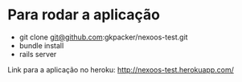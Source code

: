 # Para rodar a aplicação
* git clone git@github.com:gkpacker/nexoos-test.git
* bundle install
* rails server

Link para a aplicação no heroku: http://nexoos-test.herokuapp.com/
